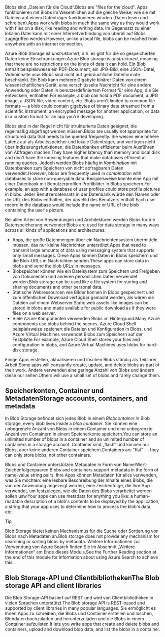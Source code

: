 <span data-ttu-id="6aa15-101">Blobs sind „Dateien für die Cloud“.</span><span class="sxs-lookup"><span data-stu-id="6aa15-101">Blobs are "files for the cloud".</span></span> <span data-ttu-id="6aa15-102">Apps funktionieren mit Blobs im Wesentlichen auf die gleiche Weise, wie sie mit Dateien auf einem Datenträger funktionieren würden (Daten lesen und schreiben).</span><span class="sxs-lookup"><span data-stu-id="6aa15-102">Apps work with blobs in much the same way as they would work with files on a disk, like reading and writing data.</span></span> <span data-ttu-id="6aa15-103">Im Gegensatz zu einer lokalen Datei kann mit einer Internetverbindung von überall auf Blobs zugegriffen werden.</span><span class="sxs-lookup"><span data-stu-id="6aa15-103">However, unlike a local file, blobs can be reached from anywhere with an internet connection.</span></span>

<span data-ttu-id="6aa15-104">Azure Blob Storage ist *unstrukturiert*, d.h. es gibt für die so gespeicherten Daten keine Einschränkungen.</span><span class="sxs-lookup"><span data-stu-id="6aa15-104">Azure Blob storage is *unstructured*, meaning that there are no restrictions on the kinds of data it can hold.</span></span> <span data-ttu-id="6aa15-105">Ein Blob enthält beispielsweise ein PDF-Dokument, ein JPG-Bild, eine JSON-Datei, Videoinhalte usw. Blobs sind nicht auf gebräuchliche Dateiformate beschränkt. Ein Blob kann mehrere Gigabyte binärer Daten von einem wissenschaftlichen Gerät, eine verschlüsselte Nachricht für eine andere Anwendung oder Daten in benutzerdefiniertem Format für eine App, die Sie entwickeln, enthalten.</span><span class="sxs-lookup"><span data-stu-id="6aa15-105">For example, a blob can hold a PDF document, a JPG image, a JSON file, video content, etc. Blobs aren't limited to common file formats &mdash; a blob could contain gigabytes of binary data streamed from a scientific instrument, an encrypted message for another application, or data in a custom format for an app you're developing.</span></span>

<span data-ttu-id="6aa15-106">Blobs sind in der Regel nicht für strukturierte Daten geeignet, die regelmäßig abgefragt werden müssen.</span><span class="sxs-lookup"><span data-stu-id="6aa15-106">Blobs are usually not appropriate for structured data that needs to be queried frequently.</span></span> <span data-ttu-id="6aa15-107">Sie weisen eine höhere Latenz auf als Arbeitsspeicher und lokale Datenträger, und verfügen nicht über Indizierungsfunktionen, die Datenbanken effizienter beim Ausführen von Abfragen machen.</span><span class="sxs-lookup"><span data-stu-id="6aa15-107">They have higher latency than memory and local disk and don't have the indexing features that make databases efficient at running queries.</span></span> <span data-ttu-id="6aa15-108">Jedoch werden Blobs häufig in *Kombination* mit Datenbanken zum Speichern von nicht abfragbaren Daten verwendet.</span><span class="sxs-lookup"><span data-stu-id="6aa15-108">However, blobs are frequently used in *combination* with databases to store non-queryable data.</span></span> <span data-ttu-id="6aa15-109">Beispielsweise könnte eine App mit einer Datenbank mit Benutzerprofilen Profilbilder in Blobs speichern.</span><span class="sxs-lookup"><span data-stu-id="6aa15-109">For example, an app with a database of user profiles could store profile pictures in blobs.</span></span> <span data-ttu-id="6aa15-110">Jeder Benutzerdatensatz in der Datenbank würde den Namen oder die URL des Blobs enthalten, der das Bild des Benutzers enthält.</span><span class="sxs-lookup"><span data-stu-id="6aa15-110">Each user record in the database would include the name or URL of the blob containing the user's picture.</span></span>

<span data-ttu-id="6aa15-111">Bei allen Arten von Anwendungen und Architekturen werden Blobs für die Datenspeicherung verwendet:</span><span class="sxs-lookup"><span data-stu-id="6aa15-111">Blobs are used for data storage in many ways across all kinds of applications and architectures:</span></span>

- <span data-ttu-id="6aa15-112">Apps, die große Datenmengen über ein Nachrichtensystem übermitteln müssen, das nur kleine Nachrichten unterstützt.</span><span class="sxs-lookup"><span data-stu-id="6aa15-112">Apps that need to transmit large amounts of data using messaging system that supports only small messages.</span></span> <span data-ttu-id="6aa15-113">Diese Apps können Daten in Blobs speichern und die Blob-URLs in Nachrichten senden.</span><span class="sxs-lookup"><span data-stu-id="6aa15-113">These apps can store data in blobs and send the blob URLs in messages.</span></span>
- <span data-ttu-id="6aa15-114">Blobspeicher können wie ein Dateisystem zum Speichern und Freigeben von Dokumenten und anderen persönlichen Daten verwendet werden.</span><span class="sxs-lookup"><span data-stu-id="6aa15-114">Blob storage can be used like a file system for storing and sharing documents and other personal data.</span></span>
- <span data-ttu-id="6aa15-115">Statische Webressourcen wie Bilder können in Blobs gespeichert und zum öffentlichen Download verfügbar gemacht werden, als wären sie Dateien auf einem Webserver.</span><span class="sxs-lookup"><span data-stu-id="6aa15-115">Static web assets like images can be stored in blobs and made available for public download as if they were files on a web server.</span></span>
- <span data-ttu-id="6aa15-116">Viele Azure-Komponenten verwenden Blobs im Hintergrund.</span><span class="sxs-lookup"><span data-stu-id="6aa15-116">Many Azure components use blobs behind the scenes.</span></span> <span data-ttu-id="6aa15-117">Azure Cloud Shell beispielsweise speichert die Dateien und Konfiguration in Blobs, und Azure Virtual Machines verwendet Blobs zum Speichern auf der Festplatte.</span><span class="sxs-lookup"><span data-stu-id="6aa15-117">For example, Azure Cloud Shell stores your files and configuration in blobs, and Azure Virtual Machines uses blobs for hard-disk storage.</span></span>

<span data-ttu-id="6aa15-118">Einige Apps erstellen, aktualisieren und löschen Blobs ständig als Teil ihrer Arbeit.</span><span class="sxs-lookup"><span data-stu-id="6aa15-118">Some apps will constantly create, update, and delete blobs as part of their work.</span></span> <span data-ttu-id="6aa15-119">Andere verwenden eine geringe Anzahl von Blobs und ändern diese nur selten.</span><span class="sxs-lookup"><span data-stu-id="6aa15-119">Others will use a small set of blobs and rarely change them.</span></span>

## <a name="storage-accounts-containers-and-metadata"></a><span data-ttu-id="6aa15-120">Speicherkonten, Container und Metadaten</span><span class="sxs-lookup"><span data-stu-id="6aa15-120">Storage accounts, containers, and metadata</span></span>

<span data-ttu-id="6aa15-121">In Blob Storage befindet sich jedes Blob in einem *Blobcontainer*.</span><span class="sxs-lookup"><span data-stu-id="6aa15-121">In Blob storage, every blob lives inside a *blob container*.</span></span> <span data-ttu-id="6aa15-122">Sie können eine unbegrenzte Anzahl von Blobs in einem Container und eine unbegrenzte Anzahl von Containern in einem Speicherkonto speichern.</span><span class="sxs-lookup"><span data-stu-id="6aa15-122">You can store an unlimited number of blobs in a container and an unlimited number of containers in a storage account.</span></span> <span data-ttu-id="6aa15-123">Container sind „flach“ und können nur Blobs, aber keine anderen Container speichern.</span><span class="sxs-lookup"><span data-stu-id="6aa15-123">Containers are "flat" &mdash; they can only store blobs, not other containers.</span></span>

<span data-ttu-id="6aa15-124">Blobs und Container unterstützen Metadaten in Form von Name/Wert-Zeichenfolgenpaaren.</span><span class="sxs-lookup"><span data-stu-id="6aa15-124">Blobs and containers support metadata in the form of name-value string pairs.</span></span> <span data-ttu-id="6aa15-125">Ihre Apps können Metadaten für alles verwenden, was Sie möchten: eine lesbare Beschreibung der Inhalte eines Blobs, die von der Anwendung angezeigt werden, eine Zeichenfolge, die Ihre App verwendet, um festzulegen, wie die Daten des Blobs verarbeitet werden sollen usw.</span><span class="sxs-lookup"><span data-stu-id="6aa15-125">Your apps can use metadata for anything you like: a human-readable description of a blob's contents to be displayed by the application, a string that your app uses to determine how to process the blob's data, etc.</span></span>

> [!TIP]
> <span data-ttu-id="6aa15-126">Blob Storage bietet keinen Mechanismus für die Suche oder Sortierung von Blobs nach Metadaten an.</span><span class="sxs-lookup"><span data-stu-id="6aa15-126">Blob storage does not provide any mechanism for searching or sorting blobs by metadata.</span></span> <span data-ttu-id="6aa15-127">Weitere Informationen zur Verwendung von Azure Search finden Sie im Abschnitt „Weitere Informationen“ am Ende dieses Moduls.</span><span class="sxs-lookup"><span data-stu-id="6aa15-127">See the Further Reading section at the end of this module for information about using Azure Search to achieve this.</span></span>

## <a name="the-blob-storage-api-and-client-libraries"></a><span data-ttu-id="6aa15-128">Blob Storage-API und Clientbibliotheken</span><span class="sxs-lookup"><span data-stu-id="6aa15-128">The Blob storage API and client libraries</span></span>

<span data-ttu-id="6aa15-129">Die Blob Storage-API basiert auf REST und wird von Clientbibliotheken in vielen Sprachen unterstützt.</span><span class="sxs-lookup"><span data-stu-id="6aa15-129">The Blob storage API is REST-based and supported by client libraries in many popular languages.</span></span> <span data-ttu-id="6aa15-130">Sie ermöglicht es Ihnen Apps zu schreiben, die Blobs und Container erstellen und löschen, Blobdaten hochzuladen und herunterzuladen und die Blobs in einem Container aufzulisten.</span><span class="sxs-lookup"><span data-stu-id="6aa15-130">It lets you write apps that create and delete blobs and containers, upload and download blob data, and list the blobs in a container.</span></span>

